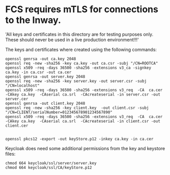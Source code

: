 # FCS requires mTLS for connections to the Inway.

'All keys and certificates in this directory are for testing purposes only. These should never be used in a live production environment!!!'

The keys and certificates where created using the following commands:
```shell
openssl genrsa -out ca.key 2048
openssl req -new -sha256 -key ca.key -out ca.csr -subj "/CN=ROOTCA"
openssl x509 -req -days 36500 -sha256 -extensions v3_ca -signkey ca.key -in ca.csr -out ca.cer
openssl genrsa -out server.key 2048
openssl req -new -sha256 -key server.key -out server.csr -subj "/CN=localhost"
openssl x509 -req -days 36500 -sha256 -extensions v3_req  -CA  ca.cer -CAkey ca.key  -CAserial ca.srl  -CAcreateserial -in server.csr -out server.cer
openssl genrsa -out client.key 2048
openssl req -new -sha256 -key client.key  -out client.csr -subj "/CN=CLIENT/serialNumber=012345678901234567890"
openssl x509 -req -days 36500 -sha256 -extensions v3_req  -CA  ca.cer -CAkey ca.key  -CAserial ca.srl  -CAcreateserial -in client.csr -out client.cer


openssl pkcs12 -export -out keyStore.p12 -inkey ca.key -in ca.cer
```

Keycloak does need some additional permissions from the key and keystore files:
```shell
chmod 664 keycloak/ssl/server/server.key
chmod 664 keycloak/ssl/CA/keyStore.p12
```